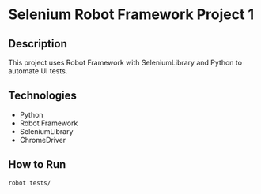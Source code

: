 # Selenium Robot Framework Project 1

## Description
This project uses Robot Framework with SeleniumLibrary and Python to automate UI tests.

## Technologies
- Python
- Robot Framework
- SeleniumLibrary
- ChromeDriver

## How to Run
```bash
robot tests/
